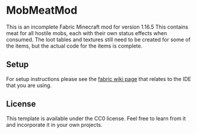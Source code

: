 # MobMeatMod

This is an incomplete Fabric Minecraft mod for version 1.16.5
This contains meat for all hostile mobs, each with their own status effects when consumed. The loot tables and textures still need to be created for some of the items, but the actual code for the items is complete.

## Setup

For setup instructions please see the [fabric wiki page](https://fabricmc.net/wiki/tutorial:setup) that relates to the IDE that you are using.

## License

This template is available under the CC0 license. Feel free to learn from it and incorporate it in your own projects.
